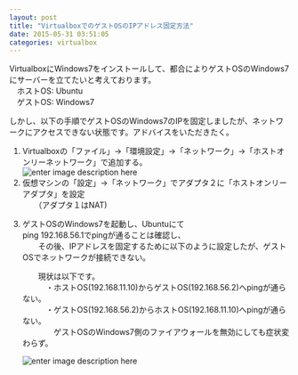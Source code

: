 ```yaml
---
layout: post
title: "VirtualboxでのゲストOSのIPアドレス固定方法"
date: 2015-05-31 03:51:05
categories: virtualbox
---
```

<p>VirtualboxにWindows7をインストールして、都合によりゲストOSのWindows7にサーバーを立てたいと考えております。<br>
　ホストOS: Ubuntu<br>
　ゲストOS: Windows7</p>

<p>しかし、以下の手順でゲストOSのWindows7のIPを固定しましたが、ネットワークにアクセスできない状態です。アドバイスをいただきたく。</p>

<ol>
<li>Virtualboxの「ファイル」→「環境設定」→「ネットワーク」→「ホストオンリーネットワーク」で追加する。<br>
<img src="https://lh3.googleusercontent.com/_JI9TSaUtd7bNjDN1FiwGPEnxGcX0FYK1nX-WRYwmPA=s0" alt="enter image description here" title="範囲を選択_105.png"></li>
<li>仮想マシンの「設定」→「ネットワーク」でアダプタ２に「ホストオンリーアダプタ」を設定<br>
　　（アダプタ１はNAT)</li>
<li><p>ゲストOSのWindows7を起動し、Ubuntuにて<br>
ping 192.168.56.1でpingが通ることは確認し、<br>
　　その後、IPアドレスを固定するために以下のように設定したが、ゲストOSでネットワークが接続できない。</p>

<p>　　現状は以下です。<br>
　　　・ホストOS(192.168.11.10)からゲストOS(192.168.56.2)へpingが通らない。<br>
　　　・ゲストOS(192.168.56.2)からホストOS(192.168.11.10)へpingが通らない。<br>
　　　　ゲストOSのWindows7側のファイアウォールを無効にしても症状変わらず。</p>

<p><img src="https://lh3.googleusercontent.com/XaJm6hxiyL1ECwz3Q4AwvWOdT9rhv5iAZUBLgYeZBWk=s0" alt="enter image description here" title="SnapCrab_NoName_2015-5-31_12-27-15_No-00.png"></p></li>
</ol>
